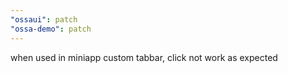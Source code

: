 ```yaml
---
"ossaui": patch
"ossa-demo": patch
---
```


when used in miniapp custom tabbar, click not work as expected
